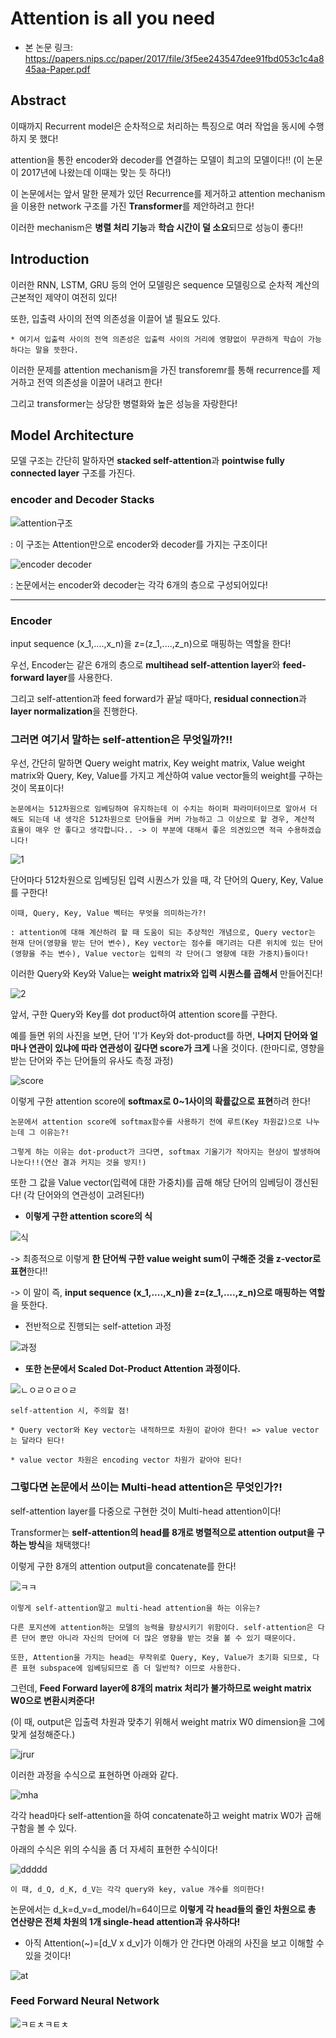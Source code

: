 # Attention is all you need

* 본 논문 링크: https://papers.nips.cc/paper/2017/file/3f5ee243547dee91fbd053c1c4a845aa-Paper.pdf

## Abstract

이때까지 Recurrent model은 순차적으로 처리하는 특징으로 여러 작업을 동시에 수행하지 못 했다!

attention을 통한 encoder와 decoder를 연결하는 모델이 최고의 모델이다!! (이 논문이 2017년에 나왔는데 이때는 맞는 듯 하다!)

이 논문에서는 앞서 말한 문제가 있던 Recurrence를 제거하고 attention mechanism을 이용한 network 구조를 가진 **Transformer**를 제안하려고 한다!

이러한 mechanism은 **병렬 처리 기능**과 **학습 시간이 덜 소요**되므로 성능이 좋다!!

## Introduction

이러한 RNN, LSTM, GRU 등의 언어 모델링은 sequence 모델링으로 순차적 계산의 근본적인 제약이 여전히 있다!

또한, 입출력 사이의 전역 의존성을 이끌어 낼 필요도 있다. 

    * 여기서 입출력 사이의 전역 의존성은 입출력 사이의 거리에 영향없이 무관하게 학습이 가능하다는 말을 뜻한다.

이러한 문제를 attention mechanism을 가진 transforemr를 통해 recurrence를 제거하고 전역 의존성을 이끌어 내려고 한다!

그리고 transformer는 상당한 병렬화와 높은 성능을 자랑한다!

## Model Architecture

모델 구조는 간단히 말하자면 **stacked self-attention**과 **pointwise fully connected layer** 구조를 가진다.

### encoder and Decoder Stacks

![attention구조](https://user-images.githubusercontent.com/59636424/131236887-85f885bf-19e4-4184-878b-35d6b5fb9367.PNG)

: 이 구조는 Attention만으로 encoder와 decoder를 가지는 구조이다!

![encoder decoder](https://user-images.githubusercontent.com/59636424/131237922-1e1f2555-8bbe-4133-a488-76802f0bc4e7.PNG)

: 논문에서는 encoder와 decoder는 각각 6개의 층으로 구성되어있다!

---

### Encoder

input sequence (x_1,....,x_n)을 z=(z_1,....,z_n)으로 매핑하는 역할을 한다!

우선, Encoder는 같은 6개의 층으로 **multihead self-attention layer**와 **feed-forward layer**를 사용한다.

그리고 self-attention과 feed forward가 끝날 때마다, **residual connection**과 **layer normalization**을 진행한다.

### 그러면 여기서 말하는 self-attention은 무엇일까?!!

우선, 간단히 말하면 Query weight matrix, Key weight matrix, Value weight matrix와 Query, Key, Value를 가지고 계산하여 value vector들의 weight를 구하는 것이 목표이다!

~~~
논문에서는 512차원으로 임베딩하여 유지하는데 이 수치는 하이퍼 파라미터이므로 알아서 더 해도 되는데 내 생각은 512차원으로 단어들을 커버 가능하고 그 이상으로 할 경우, 계산적 효율이 매우 안 좋다고 생각합니다.. -> 이 부분에 대해서 좋은 의견있으면 적극 수용하겠습니다!
~~~

![1](https://user-images.githubusercontent.com/59636424/131238532-5884c017-c2cb-4cec-9c2f-fdf4da6b5f23.png)

단어마다 512차원으로 임베딩된 입력 시퀀스가 있을 때, 각 단어의 Query, Key, Value를 구한다!

~~~
이때, Query, Key, Value 벡터는 무엇을 의미하는가?!

: attention에 대해 계산하려 할 때 도움이 되는 추상적인 개념으로, Query vector는 현재 단어(영향을 받는 단어 변수), Key vector는 점수를 매기려는 다른 위치에 있는 단어(영향을 주는 변수), Value vector는 입력의 각 단어(그 영향에 대한 가중치)들이다!
~~~

이러한 Query와 Key와 Value는 **weight matrix와 입력 시퀀스를 곱해서** 만들어진다!

![2](https://user-images.githubusercontent.com/59636424/131239123-9578926e-dfd7-4109-b04e-93ef8b55ebfc.png)

앞서, 구한 Query와 Key를 dot product하여 attention score를 구한다.

예를 들면 위의 사진을 보면, 단어 'I'가 Key와 dot-product를 하면, **나머지 단어와 얼마나 연관이 있냐에 따라 연관성이 깊다면 score가 크게** 나올 것이다. (한마디로, 영향을 받는 단어와 주는 단어들의 유사도 측정 과정)

![score](https://user-images.githubusercontent.com/59636424/131239246-d2661d24-3d0d-4985-a266-6252c8b6ec88.png)

이렇게 구한 attention score에 **softmax로 0~1사이의 확률값으로 표현**하려 한다!

~~~
논문에서 attention score에 softmax함수를 사용하기 전에 루트(Key 차원값)으로 나누는데 그 이유는?!

그렇게 하는 이유는 dot-product가 크다면, softmax 기울기가 작아지는 현상이 발생하여 나눈다!!(연산 결과 커지는 것을 방지!)
~~~

또한 그 값을 Value vector(입력에 대한 가중치)를 곱해 해당 단어의 임베딩이 갱신된다! (각 단어와의 연관성이 고려된다!)

* **이렇게 구한 attention score의 식**

![식](https://user-images.githubusercontent.com/59636424/131239678-697d030e-7cd8-4b3f-82a4-da292eac2102.PNG)

-> 최종적으로 이렇게 **한 단어씩 구한 value weight sum이 구해준 것을 z-vector로 표현**한다!!

-> 이 말이 즉, **input sequence (x_1,....,x_n)을 z=(z_1,....,z_n)으로 매핑하는 역할**을 뜻한다.

* 전반적으로 진행되는 self-attetion 과정

![과정](https://user-images.githubusercontent.com/59636424/131239680-7d587a9e-23e9-4ac9-9e74-7d7ded66475e.PNG)

* **또한 논문에서 Scaled Dot-Product Attention 과정이다.**

![ㄴㅇㄹㅇㄹㅇㄹ](https://user-images.githubusercontent.com/59636424/131239759-015194cf-a5b4-4857-8274-787a28e14261.PNG)

~~~
self-attention 시, 주의할 점!

* Query vector와 Key vector는 내적하므로 차원이 같아야 한다! => value vector는 달라다 된다!

* value vector 차원은 encoding vector 차원가 같아야 된다!
~~~

### 그렇다면 논문에서 쓰이는 Multi-head attention은 무엇인가?!

self-attention layer를 다중으로 구현한 것이 Multi-head attention이다!

Transformer는 **self-attention의 head를 8개로 병렬적으로 attention output을 구하는 방식**을 채택했다!

이렇게 구한 8개의 attention output을 concatenate를 한다!

![ㅋㅋ](https://user-images.githubusercontent.com/59636424/131240550-8d3be7ac-1312-4315-9b7e-101afac963a9.png)

~~~
이렇게 self-attention말고 multi-head attention을 하는 이유는?

다른 포지션에 attention하는 모델의 능력을 향상시키기 위함이다. self-attention은 다른 단어 뿐만 아니라 자신의 단어에 더 많은 영향을 받는 것을 볼 수 있기 때문이다.

또한, Attention을 가지는 head는 무작위로 Query, Key, Value가 초기화 되므로, 다른 표현 subspace에 임베딩되므로 좀 더 일반적? 이므로 사용한다.
~~~

그런데, **Feed Forward layer에 8개의 matrix 처리가 불가하므로 weight matrix W0으로 변환시켜준다!**

(이 때, output은 입출력 차원과 맞추기 위해서 weight matrix W0 dimension을 그에 맞게 설정해준다.)

![jrur](https://user-images.githubusercontent.com/59636424/131241465-cf64f4f4-d140-48bf-9bc5-9f402806adbe.png)

이러한 과정을 수식으로 표현하면 아래와 같다.

![mha](https://user-images.githubusercontent.com/59636424/131241939-519fce1f-0bec-493e-9730-d5c52eac09c3.PNG)

각각 head마다 self-attention을 하여 concatenate하고 weight matrix W0가 곱해 구함을 볼 수 있다.

아래의 수식은 위의 수식을 좀 더 자세히 표현한 수식이다!

![ddddd](https://user-images.githubusercontent.com/59636424/131242362-43e41492-a035-40bd-a3bb-6951dea7385c.PNG)

~~~
이 때, d_Q, d_K, d_V는 각각 query와 key, value 개수를 의미한다!
~~~

논문에서는 d_k=d_v=d_model/h=64이므로 **이렇게 각 head들의 줄인 차원으로 총 연산량은 전체 차원의 1개 single-head attention과 유사하다!**

* 아직 Attention(~)=[d_V x d_v]가 이해가 안 간다면 아래의 사진을 보고 이해할 수 있을 것이다!

![at](https://user-images.githubusercontent.com/59636424/131242477-f4a4277a-e3af-48f4-95a3-9813e1897aac.PNG)


### Feed Forward Neural Network

![ㅋㅌㅊㅋㅌㅊ](https://user-images.githubusercontent.com/59636424/131241905-30119f57-1d79-4c81-9108-c16841a38839.PNG)



